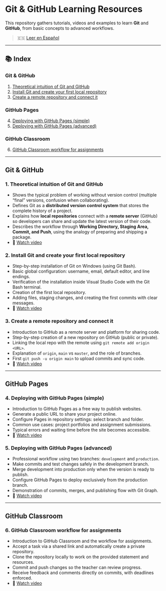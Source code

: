 # Git & GitHub Learning Resources

This repository gathers tutorials, videos and examples to learn **Git** and **GitHub**, 
from basic concepts to advanced workflows.

> 🇪🇸 [Leer en Español](./README.es.md)

---

## 📚 Index

### Git & GitHub

1. [Theoretical intuition of Git and GitHub](#1-theoretical-intuition-of-git-and-github)  
2. [Install Git and create your first local repository](#2-install-git-and-create-your-first-local-repository)  
3. [Create a remote repository and connect it](#3-create-a-remote-repository-and-connect-it)  

### GitHub Pages

4. [Deploying with GitHub Pages (simple)](#4-deploying-with-github-pages-simple)  
5. [Deploying with GitHub Pages (advanced)](#5-deploying-with-github-pages-advanced)  

### GitHub Classroom

6. [GitHub Classroom workflow for assignments](#6-github-classroom-workflow-for-assignments)

---

## Git & GitHub

### 1. Theoretical intuition of Git and GitHub

- Shows the typical problem of working without version control (multiple “final” versions, confusion when collaborating).  
- Defines Git as a **distributed version control system** that stores the complete history of a project.  
- Explains how **local repositories** connect with a **remote server** (GitHub) so developers can share and update the latest version of their code.  
- Describes the workflow through **Working Directory, Staging Area, Commit, and Push**, using the analogy of preparing and shipping a package.  
- 🎥 [Watch video](https://youtu.be/p6XRtwOBymc)

### 2. Install Git and create your first local repository

- Step-by-step installation of Git on Windows (using Git Bash).  
- Basic global configuration: username, email, default editor, and line endings.  
- Verification of the installation inside Visual Studio Code with the Git Bash terminal.  
- Creation of the first local repository.  
- Adding files, staging changes, and creating the first commits with clear messages.  
- 🎥 [Watch video](https://youtu.be/pn457MZG-5c)

### 3. Create a remote repository and connect it

- Introduction to GitHub as a remote server and platform for sharing code.  
- Step-by-step creation of a new repository on GitHub (public or private).  
- Linking the local repo with the remote using `git remote add origin <URL>`.  
- Explanation of `origin`, `main` vs `master`, and the role of branches.  
- First `git push -u origin main` to upload commits and sync code.  
- 🎥 [Watch video](https://youtu.be/CvpGxCEFkXw)

---

## GitHub Pages

### 4. Deploying with GitHub Pages (simple)

- Introduction to GitHub Pages as a free way to publish websites.  
- Generate a public URL to share your project online.  
- Configure Pages in repository settings: select branch and folder.  
- Common use cases: project portfolios and assignment submissions.  
- Typical errors and waiting time before the site becomes accessible.  
- 🎥 [Watch video](https://youtu.be/yPCKORk4SdU)

### 5. Deploying with GitHub Pages (advanced)

- Professional workflow using two branches: `development` and `production`.  
- Make commits and test changes safely in the development branch.  
- Merge development into production only when the version is ready to publish.  
- Configure GitHub Pages to deploy exclusively from the production branch.  
- Demonstration of commits, merges, and publishing flow with Git Graph.  
- 🎥 [Watch video](https://youtu.be/WPnk417olEE)

---

## GitHub Classroom

### 6. GitHub Classroom workflow for assignments

- Introduction to GitHub Classroom and the workflow for assignments.  
- Accept a task via a shared link and automatically create a private repository.  
- Clone the repository locally to work on the provided statement and resources.  
- Commit and push changes so the teacher can review progress.  
- Receive feedback and comments directly on commits, with deadlines enforced.  
- 🎥 [Watch video](https://youtu.be/5a1uuZ9P9-)
